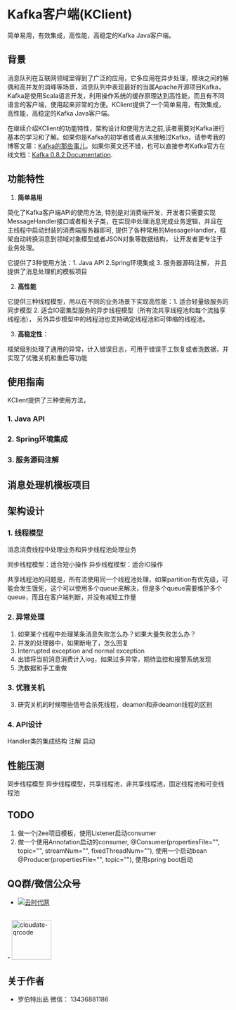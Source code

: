 # Kafka客户端(KClient)

简单易用，有效集成，高性能，高稳定的Kafka Java客户端。

## 背景

消息队列在互联网领域里得到了广泛的应用，它多应用在异步处理，模块之间的解偶和高并发的消峰等场景，消息队列中表现最好的当属Apache开源项目Kafka，Kafka是使用Scala语言开发，利用操作系统的缓存原理达到高性能，而且有不同语言的客户端，使用起来非常的方便。KClient提供了一个简单易用，有效集成，高性能，高稳定的Kafka Java客户端。

在继续介绍KClient的功能特性，架构设计和使用方法之前,读者需要对Kafka进行基本的学习和了解。如果你是Kafka的初学者或者从未接触过Kafka，请参考我的博客文章：[Kafka的那些事儿](http://cloudate.net/?p=1763)。如果你英文还不错，也可以直接参考Kafka官方在线文档：[Kafka 0.8.2 Documentation](kafka.apache.org/documentation.html).

## 功能特性

1. **简单易用**

简化了Kafka客户端API的使用方法, 特别是对消费端开发，开发者只需要实现MessageHandler接口或者相关子类，在实现中处理消息完成业务逻辑，并且在主线程中启动封装的消费端服务器即可, 提供了各种常用的MessageHandler，框架自动转换消息到领域对象模型或者JSON对象等数据结构， 让开发者更专注于业务处理。

它提供了3种使用方法：1. Java API 2.Spring环境集成 3. 服务器源码注解， 并且提供了消息处理机的模板项目
 
2. **高性能**

它提供三种线程模型，用以在不同的业务场景下实现高性能：1. 适合轻量级服务的同步模型 2. 适合IO密集型服务的异步线程模型（所有流共享线程池和每个流独享线程池）， 另外异步模型中的线程池也支持确定线程池和可伸缩的线程池。

3. **高稳定性**：

框架级别处理了通用的异常，计入错误日志，可用于错误手工恢复或者洗数据，并实现了优雅关机和重启等功能

## 使用指南

KClient提供了三种使用方法，

### 1. Java API 

### 2. Spring环境集成
 
### 3. 服务源码注解

## 消息处理机模板项目

## 架构设计

### 1. 线程模型

消息消费线程中处理业务和异步线程池处理业务

同步线程模型：适合短小操作
异步线程模型：适合IO操作

共享线程池的问题是，所有流使用同一个线程池处理，如果partition有优先级，可能会发生饿死，这个可以使用多个queue来解决，但是多个queue需要维护多个queue，而且在客户端判断，并没有减轻工作量


### 2. 异常处理

1. 如果某个线程中处理某条消息失败怎么办？如果大量失败怎么办？
2. 并发的处理器中，如果断电了，怎么回复
3. Interrupted exception and normal exception
4. 出错将当前消息消费计入log，如果过多异常，期待监控和报警系统发现
5. 洗数据和手工重做

### 3. 优雅关机

3. 研究关机的时候哪些信号会杀死线程，deamon和非deamon线程的区别

### 4. API设计

Handler类的集成结构
注解
启动

## 性能压测

同步线程模型
异步线程模型，共享线程池，非共享线程池，固定线程池和可变线程池

## TODO

1. 做一个j2ee项目模板，使用Listener启动consumer
2. 做一个使用Annotation启动的consumer, @Consumer(propertiesFile="", topic="", streamNum="", fixedThreadNum=""), 使用一个启动bean
	@Producer(propertiesFile="", topic=""), 使用spring boot启动

## QQ群/微信公众号
- <a target="_blank" href="http://shang.qq.com/wpa/qunwpa?idkey=ff0d7d34f32c87dbd9aa56499a7478cd93e0e1d44288b9f6987a043818a1ad01"><img border="0" src="http://pub.idqqimg.com/wpa/images/group.png" alt="云时代网" title="云时代网"></a>
<br>
- <a href="http://cloudate.net/wp-content/uploads/2015/01/cloudate-qrcode.jpg"><img src="http://cloudate.net/wp-content/uploads/2015/01/cloudate-qrcode.jpg" alt="cloudate-qrcode" width="90" height="90" class="alignnone size-full wp-image-1138" /></a>

## 关于作者
- 罗伯特出品   微信： 13436881186